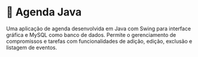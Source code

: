 # 📅 Agenda Java

Uma aplicação de agenda desenvolvida em Java com Swing para interface gráfica e MySQL como banco de dados. Permite o gerenciamento de compromissos e tarefas com funcionalidades de adição, edição, exclusão e listagem de eventos.
